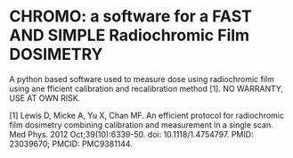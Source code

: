# CHROMO: a software for a FAST AND SIMPLE Radiochromic Film DOSIMETRY

A python based software used to measure dose using radiochromic film using ane fficient calibration and recalibration method [1]. 
NO WARRANTY, USE AT OWN RISK.

[1] Lewis D, Micke A, Yu X, Chan MF. An efficient protocol for radiochromic film dosimetry combining calibration and measurement in a single scan. Med Phys. 2012 Oct;39(10):6339-50. doi: 10.1118/1.4754797. PMID: 23039670; PMCID: PMC9381144.

